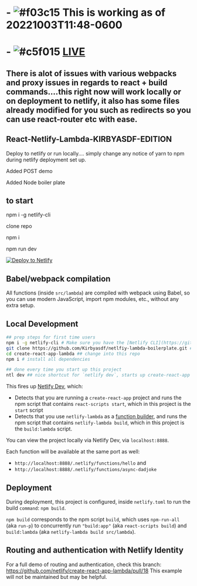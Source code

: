 # - ![#f03c15](https://via.placeholder.com/15/f03c15/f03c15.png) This is working as of 20221003T11:48-0600 
# - ![#c5f015](https://via.placeholder.com/15/c5f015/c5f015.png) [LIVE](https://netlfiy-node-lambda-serverless-demo.netlify.app/)
## There is alot of issues with various webpacks and proxy issues in regards to react + build commands....this right now will work locally or on deployment to netlify, it also has some files already modified for you such as redirects so you can use react-router etc with ease.


## React-Netlify-Lambda-KIRBYASDF-EDITION

Deploy to netlify or run locally.... simply change any notice of yarn to npm during netlify deployment set up. 

Added POST demo

Added Node boiler plate

## to start

npm i -g netlify-cli

clone repo

npm i 

npm run dev


[![Deploy to Netlify](https://www.netlify.com/img/deploy/button.svg?utm_source=github&utm_medium=swyx-CRAL&utm_campaign=devex)](https://app.netlify.com/start/deploy?repository=https://github.com/netlify/create-react-app-lambda&utm_source=github&utm_medium=swyx-CRAL&utm_campaign=devex)

## Babel/webpack compilation

All functions (inside `src/lambda`) are compiled with webpack using Babel, so you can use modern JavaScript, import npm modules, etc., without any extra setup.

## Local Development

```bash
## prep steps for first time users
npm i -g netlify-cli # Make sure you have the [Netlify CLI](https://github.com/netlify/cli) installed
git clone https://github.com/Kirbyasdf/netlfiy-lambda-boilerplate.git ## clone this repo
cd create-react-app-lambda ## change into this repo
npm i # install all dependencies

## done every time you start up this project
ntl dev ## nice shortcut for `netlify dev`, starts up create-react-app AND a local Node.js server for your Netlify functions
```

This fires up [Netlify Dev](https://www.netlify.com/docs/cli/?utm_source=github&utm_medium=swyx-CRAL&utm_campaign=devex#netlify-dev-beta), which:

- Detects that you are running a `create-react-app` project and runs the npm script that contains `react-scripts start`, which in this project is the `start` script
- Detects that you use `netlify-lambda` as a [function builder](https://github.com/netlify/netlify-dev-plugin/#function-builders-function-builder-detection-and-relationship-with-netlify-lambda), and runs the npm script that contains `netlify-lambda build`, which in this project is the `build:lambda` script.

You can view the project locally via Netlify Dev, via `localhost:8888`.

Each function will be available at the same port as well:

- `http://localhost:8888/.netlify/functions/hello` and 
- `http://localhost:8888/.netlify/functions/async-dadjoke`

## Deployment

During deployment, this project is configured, inside `netlify.toml` to run the build `command`: `npm build`.

`npm build` corresponds to the npm script `build`, which uses `npm-run-all` (aka `run-p`) to concurrently run `"build:app"` (aka `react-scripts build`) and `build:lambda` (aka `netlify-lambda build src/lambda`).


## Routing and authentication with Netlify Identity

For a full demo of routing and authentication, check this branch: https://github.com/netlify/create-react-app-lambda/pull/18 This example will not be maintained but may be helpful.
